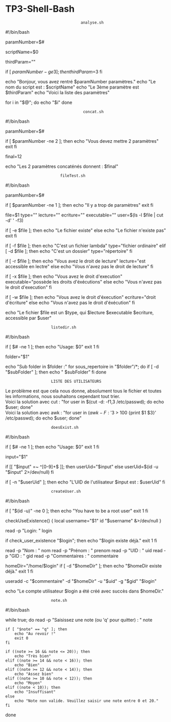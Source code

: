 # TP3-Shell-Bash

                                     analyse.sh                                                
#!/bin/bash

paramNumber=$#

scriptName=$0

thirdParam=""

if [ $paramNumber -ge 3 ]; then
    thirdParam=$3
fi

echo "Bonjour, vous avez rentré $paramNumber paramètres."
echo "Le nom du script est : $scriptName"
echo "Le 3ème paramètre est $thirdParam"
echo "Voici la liste des paramètres"

for i in "$@"; do
    echo "$i"
done


                                      concat.sh   

#!/bin/bash

paramNumber=$#

if [ $paramNumber -ne 2 ]; then
    echo "Vous devez mettre 2 paramètres"
    exit
fi

final=$1$2

echo "Les 2 paramètres concaténés donnent : $final"




							fileTest.sh
                            
#!/bin/bash
     
paramNumber=$#

if [ $paramNumber -ne 1 ]; then
    echo "Il y a trop de paramètres"
    exit
fi

file=$1
type=""
lecture=""
ecriture=""
executable=""
user=$(ls -l $file | cut -d' ' -f3)

if [ -e $file ]; then
    echo "Le fichier existe"
else
    echo "Le fichier n'existe pas"
    exit
fi

if [ -f $file ]; then
    echo "C'est un fichier lambda"
    type="fichier ordinaire"
elif [ -d $file ]; then
    echo "C'est un dossier"
    type="répertoire"
fi


if [ -r $file ]; then
    echo "Vous avez le droit de lecture"
    lecture="est accessible en lectre"
else
    echo "Vous n'avez pas le droit de lecture"
fi

if [ -x $file ]; then
    echo "Vous avez le droit d'execution"
    executable="possède les droits d'éxécutions"
else
    echo "Vous n'avez pas le droit d'execution"
fi

if [ -w $file ]; then
    echo "Vous avez le droit d'éxecution"
    ecriture="droit d'écriture"
else
    echo "Vous n'avez pas le droit d'éxécution"
fi

echo "Le fichier $file est un $type, qui $lecture $executable $ecriture, accessible par $user"



						listedir.sh

#!/bin/bash

if [ $# -ne 1 ]; then
    echo "Usage: $0"
    exit 1
fi

folder="$1"

echo "Sub folder in $folder :"
for sous_repertoire in "$folder"/*; do
    if [ -d "$subFolder" ]; then
        echo "    $subFolder"
    fi
done


						LISTE DES UTILISATEURS

Le problème est que cela nous donne, absolument tous le fichier et toutes les informations, nous souhaitons cependant tout trier. </br>
Voici la solution avec cut : "for user in $(cut  -d: -f1,3 /etc/passwd); do echo $user; done" </br>
Voici la solution avec awk : "for user in $(awk -F: '$3 > 100 {print $1 $3}' /etc/passwd); do echo $user; done"


						doesExist.sh
#!/bin/bash

if [ $# -ne 1 ]; then
    echo "Usage: $0"
    exit 1
fi

input="$1"

if [[ "$input" =~ ^[0-9]+$ ]]; then
    userUid="$input"
else
    userUid=$(id -u "$input" 2>/dev/null)
fi

if [ -n "$userUid" ]; then
    echo "L'UID de l'utilisateur $input est : $userUid"
fi

						createUser.sh


#!/bin/bash

if [ "$(id -u)" -ne 0 ]; then
    echo "You have to be a root user"
    exit 1
fi

checkUseExistence() {
    local username="$1"
    id "$username" &>/dev/null
}

read -p "Login: " login

if check_user_existence "$login"; then
    echo "$login existe déjà."
    exit 1
fi

read -p "Nom : " nom
read -p "Prénom : " prenom
read -p "UID : " uid
read -p "GID : " gid
read -p "Commentaires : " commentaire

homeDir="/home/$login"
if [ -d "$homeDir" ]; then
    echo "$homeDir existe déjà."
    exit 1
fi

useradd -c "$commentaire" -d "$homeDir" -u "$uid" -g "$gid" "$login"

echo "Le compte utilisateur $login a été créé avec succès dans $homeDir."


						note.sh

#!/bin/bash

while true; do
    read -p "Saisissez une note (ou 'q' pour quitter) : " note

    if [ "$note" == "q" ]; then
        echo "Au revoir !"
        exit 0
    fi

    if ((note >= 16 && note <= 20)); then
        echo "Très bien"
    elif ((note >= 14 && note < 16)); then
        echo "Bien"
    elif ((note >= 12 && note < 14)); then
        echo "Assez bien"
    elif ((note >= 10 && note < 12)); then
        echo "Moyen"
    elif ((note < 10)); then
        echo "Insuffisant"
    else
        echo "Note non valide. Veuillez saisir une note entre 0 et 20."
    fi
done


						
